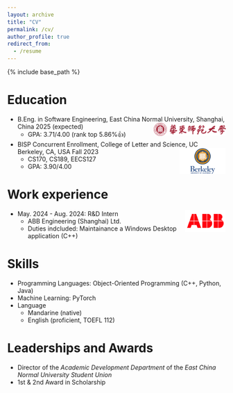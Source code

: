 ```yaml
---
layout: archive
title: "CV"
permalink: /cv/
author_profile: true
redirect_from:
  - /resume
---
```


{% include base_path %}

Education
======
* B.Eng. in Software Engineering, East China Normal University, Shanghai, China 2025 (expected) <span> <img title="ECNU" alt="ECNU" src="../images/ECNU.svg" height=30 align=right> </span>
  * GPA: 3.71/4.00 (rank top 5.86%👍)
* BISP Concurrent Enrollment, College of Letter and Science, UC Berkeley, CA, USA Fall 2023 <span> <img title="UCBerkeley" alt="UCBerkeley" src="../images/ucb.png" height=60 align=right> </span>
  * CS170, CS189, EECS127
  * GPA: 3.90/4.00

Work experience
======
* May. 2024 - Aug. 2024: R&D Intern <span> <img title="ABB" alt="ABB" src="../images/abb.png" height=50 align=right> </span>
  * ABB Engineering (Shanghai) Ltd.
  * Duties indcluded: Maintainance a Windows Desktop application (C++)
  
Skills
======
* Programming Languages: Object-Oriented Programming (C++, Python, Java)
* Machine Learning: PyTorch
* Language
  * Mandarine (native)
  * English (proficient, TOEFL 112)

<!-- Publications
======
  <ul>{% for post in site.publications %}
    {% include archive-single-cv.html %}
  {% endfor %}</ul>
  
Talks
======
  <ul>{% for post in site.talks %}
    {% include archive-single-talk-cv.html %}
  {% endfor %}</ul>
  
Teaching
======
  <ul>{% for post in site.teaching %}
    {% include archive-single-cv.html %}
  {% endfor %}</ul> -->
  
Leaderships and Awards
======
* Director of the *Academic Development Department* of the *East China Normal University Student Union*
* 1st & 2nd Award in Scholarship
